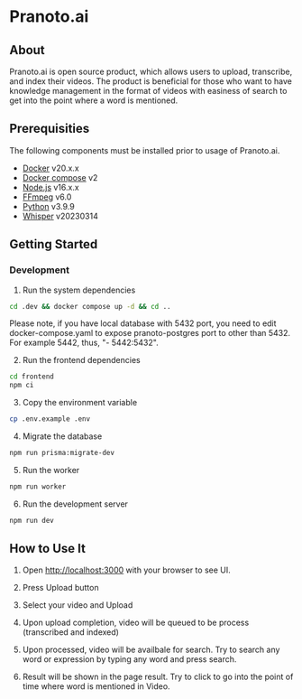 # Pranoto.ai

## About

Pranoto.ai is open source product, which allows users to upload, transcribe, and index their videos. The product is beneficial for those who want to have knowledge management in the format of videos with easiness of search to get into the point where a word is mentioned.

## Prerequisities

The following components must be installed prior to usage of Pranoto.ai.

- [Docker](https://www.docker.com/) v20.x.x
- [Docker compose](https://docs.docker.com/compose/) v2
- [Node.js](https://nodejs.org/en) v16.x.x
- [FFmpeg](https://ffmpeg.org/) v6.0
- [Python](https://www.python.org/) v3.9.9
- [Whisper](https://github.com/openai/whisper) v20230314

## Getting Started

### Development

1. Run the system dependencies

```sh
cd .dev && docker compose up -d && cd ..
```

Please note, if you have local database with 5432 port, you need to edit docker-compose.yaml to expose pranoto-postgres port to other than 5432. For example 5442, thus, "- 5442:5432".

2. Run the frontend dependencies

```sh
cd frontend
npm ci
```

3. Copy the environment variable

```sh
cp .env.example .env
```

4. Migrate the database

```sh
npm run prisma:migrate-dev
```

5. Run the worker

```sh
npm run worker
```

6. Run the development server

```sh
npm run dev
```

## How to Use It

1. Open [http://localhost:3000](http://localhost:3000) with your browser to see UI.

2. Press Upload button

3. Select your video and Upload

4. Upon upload completion, video will be queued to be process (transcribed and indexed)

5. Upon processed, video will be availbale for search. Try to search any word or expression by typing any word and press search.

6. Result will be shown in the page result. Try to click to go into the point of time where word is mentioned in Video.
